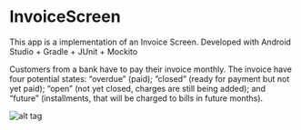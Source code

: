 # InvoiceScreen
This app is a implementation of an Invoice Screen. Developed with Android Studio + Gradle + JUnit + Mockito

Customers from a bank have to pay their invoice monthly. The invoice have four potential states: “overdue” (paid); ”closed”
(ready for payment but not yet paid); “open” (not yet closed, charges are still being added); and “future” (installments, that will be charged to bills in future months).

![alt tag](https://i.imgur.com/Ww9V5in.png)

